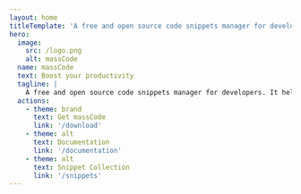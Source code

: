 ```yaml
---
layout: home
titleTemplate: 'A free and open source code snippets manager for developers'
hero:
  image:
    src: /logo.png
    alt: massCode
  name: massCode
  text: Boost your productivity
  tagline: |
    A free and open source code snippets manager for developers. It helps you create and organize your own personal snippets collection and have quick access to it.
  actions:
    - theme: brand
      text: Get massCode
      link: '/download'
    - theme: alt
      text: Documentation
      link: '/documentation'
    - theme: alt
      text: Snippet Collection
      link: '/snippets'
---
```


<TheFeatures/>

<script setup lang="ts">
import TheFeatures from './.vitepress/components/features/TheFeatures.vue'
</script>



